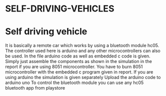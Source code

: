 # SELF-DRIVING-VEHICLES
#  Self driving vehicle

It is basically a remote car which works by using a bluetooth module hc05. 
The controller used here is arduino and any other microcontrollers can also be used.
In the file arduino code as well as embedded c code is given.
Simply just assemble the components as shown in the simulation in the report if you are using 8051 microcontroller.
You have to burn 8051 microcontroller with the embedded c program given in report.
If you are using arduino the simulation is given separately 
Upload the arduino code to arduino uno
To control the bluetooth module you can use any hc05 bluetooth app from playstore
